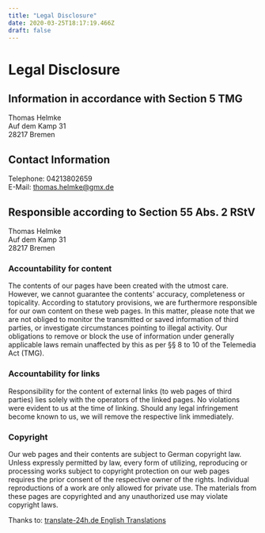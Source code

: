 ```yaml
---
title: "Legal Disclosure"
date: 2020-03-25T18:17:19.466Z
draft: false
---
```


# Legal Disclosure

## Information in accordance with Section 5 TMG
Thomas Helmke  
Auf dem Kamp 31  
28217 Bremen

## Contact Information
Telephone: 04213802659  
E-Mail: thomas.helmke@gmx.de

## Responsible according to Section 55 Abs. 2 RStV
Thomas Helmke  
Auf dem Kamp 31  
28217 Bremen

### Accountability for content
The contents of our pages have been created with the utmost care. However, we cannot guarantee the contents' accuracy, completeness or topicality. According to statutory provisions, we are furthermore responsible for our own content on these web pages. In this matter, please note that we are not obliged to monitor the transmitted or saved information of third parties, or investigate circumstances pointing to illegal activity. Our obligations to remove or block the use of information under generally applicable laws remain unaffected by this as per §§ 8 to 10 of the Telemedia Act (TMG).

### Accountability for links
Responsibility for the content of external links (to web pages of third parties) lies solely with the operators of the linked pages. No violations were evident to us at the time of linking. Should any legal infringement become known to us, we will remove the respective link immediately.

### Copyright
Our web pages and their contents are subject to German copyright law. Unless expressly permitted by law, every form of utilizing, reproducing or processing works subject to copyright protection on our web pages requires the prior consent of the respective owner of the rights. Individual reproductions of a work are only allowed for private use. The materials from these pages are copyrighted and any unauthorized use may violate copyright laws.

Thanks to: [translate-24h.de English Translations](http://www.translate-24h.de)